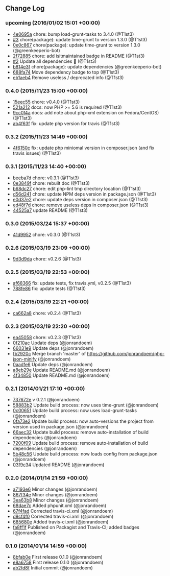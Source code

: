 ## Change Log

### upcoming (2016/01/02 15:01 +00:00)
- [4e0695a](https://github.com/T1st3/php-json-minify/commit/4e0695ae19ff260d5ded1dca21fc8e210de64168) chore: bump load-grunt-tasks to 3.4.0 (@T1st3)
- [#3](https://github.com/t1st3/php-json-minify/pull/3) chore(package): update time-grunt to version 1.3.0 (@T1st3)
- [0e0c867](https://github.com/T1st3/php-json-minify/commit/0e0c86792512e3568c11408ecac7122e80003cfd) chore(package): update time-grunt to version 1.3.0 (@greenkeeperio-bot)
- [2f72885](https://github.com/T1st3/php-json-minify/commit/2f7288514f0ec41b13b3e6fbcc7f95342a9c1fa3) chore: add isitmaintained badge in README (@T1st3)
- [#2](https://github.com/t1st3/php-json-minify/pull/2) Update all dependencies 🌴 (@T1st3)
- [b814e3f](https://github.com/T1st3/php-json-minify/commit/b814e3f74ac81d656fed0c8cb6925762d84b565e) chore(package): update dependencies (@greenkeeperio-bot)
- [688fa74](https://github.com/T1st3/php-json-minify/commit/688fa740eab8a6336c2edf96ecf31e3457c9b73e) Move dependency badge to top (@T1st3)
- [eb1aeb4](https://github.com/T1st3/php-json-minify/commit/eb1aeb4b7b75a8b462fbba573209218272832bb1) Remove useless / deprecated info (@T1st3)

### 0.4.0 (2015/11/23 15:00 +00:00)
- [15eec55](https://github.com/T1st3/php-json-minify/commit/15eec55756fbe289e2953e65b404156c7a3b3542) chore: v0.4.0 (@T1st3)
- [521a212](https://github.com/T1st3/php-json-minify/commit/521a2129f91fc96a7068e8f035ce32fc61abfe01) docs: now PHP >= 5.6 is required (@T1st3)
- [9cc0f4a](https://github.com/T1st3/php-json-minify/commit/9cc0f4abfe7f514790dd3067b29770aecd73948d) docs: add note about php-xml extension on Fedora/CentOS) (@T1st3)
- [ab4f63f](https://github.com/T1st3/php-json-minify/commit/ab4f63f19ab116e245ba2e1cec6a21897fe51487) fix: update php version for travis (@T1st3)

### 0.3.2 (2015/11/23 14:49 +00:00)
- [4f6150c](https://github.com/T1st3/php-json-minify/commit/4f6150c92e1e5d06dfb75e5d22a814857e5dc0b4) fix: update php miniomal version in composer.json (and fix travis issues) (@T1st3)

### 0.3.1 (2015/11/23 14:40 +00:00)
- [beeba7d](https://github.com/T1st3/php-json-minify/commit/beeba7d3de4299272a2243db3344dfbb47363438) chore: v0.3.1 (@T1st3)
- [0e3849f](https://github.com/T1st3/php-json-minify/commit/0e3849fd19aa9e6da9c2da6cbbd09298f03e696e) chore: rebuilt doc (@T1st3)
- [b68dc27](https://github.com/T1st3/php-json-minify/commit/b68dc274915988d9758db8fb6214d635ca52e5fb) chore: edit php-lint tmp directory location (@T1st3)
- [d56d241](https://github.com/T1st3/php-json-minify/commit/d56d24148d3ab0ccf3caab59bcc2a7486880e8b2) chore: update NPM deps version in package.json (@T1st3)
- [e0d37e2](https://github.com/T1st3/php-json-minify/commit/e0d37e2760d4360f1a626067c83d2eace95378b8) chore: update deps version in composer.json (@T1st3)
- [ed48f7d](https://github.com/T1st3/php-json-minify/commit/ed48f7d2cf68b5c82893d54e3bd929d5b34275f3) chore: remove useless deps in composer.json (@T1st3)
- [44525a7](https://github.com/T1st3/php-json-minify/commit/44525a7388c42c2fcb091d5f9971ad1a5f20d5d8) update README (@T1st3)

### 0.3.0 (2015/03/24 15:37 +00:00)
- [41d9952](https://github.com/T1st3/php-json-minify/commit/41d995206e6a316f5fd8a729b70eecc51b5ee445) chore: v0.3.0 (@T1st3)

### 0.2.6 (2015/03/19 23:09 +00:00)
- [9d3d9da](https://github.com/T1st3/php-json-minify/commit/9d3d9da975826b2e00edfc0ba611303decc70f5a) chore: v0.2.6 (@T1st3)

### 0.2.5 (2015/03/19 22:53 +00:00)
- [af68366](https://github.com/T1st3/php-json-minify/commit/af68366f1211d32083bdb6d09eb5c8dd4577c1ab) fix: update tests, fix travis.yml, v0.2.5 (@T1st3)
- [788fe86](https://github.com/T1st3/php-json-minify/commit/788fe8630070ee2de3eb3aec533ec42653175b90) fix: update tests (@T1st3)

### 0.2.4 (2015/03/19 22:21 +00:00)
- [ca662a8](https://github.com/T1st3/php-json-minify/commit/ca662a8e66951eb216599c6e4c8c02d4787d968e) chore: v0.2.4 (@T1st3)

### 0.2.3 (2015/03/19 22:20 +00:00)
- [ea45058](https://github.com/T1st3/php-json-minify/commit/ea450585a14b06c320b0aa0ea9b2b44b89904269) chore: v0.2.3 (@T1st3)
- [0f210ac](https://github.com/T1st3/php-json-minify/commit/0f210ac599fdea7a7a433c4ce5eefe3452463b77) Update deps (@jonrandoem)
- [66031e9](https://github.com/T1st3/php-json-minify/commit/66031e91947e75e30f3fd2c8332711f677f7369f) Update deps (@jonrandoem)
- [fb2920c](https://github.com/T1st3/php-json-minify/commit/fb2920c3c15135a8d3142658045a00b1d6bb34a4) Merge branch 'master' of https://github.com/jonrandoem/php-json-minify (@jonrandoem)
- [0aadfe6](https://github.com/T1st3/php-json-minify/commit/0aadfe683be0e0c6cbbc556b33bb01bb95159a7b) Update deps (@jonrandoem)
- [a8eb29e](https://github.com/T1st3/php-json-minify/commit/a8eb29e1c328a481aec86f35c939afeb236c7e14) Update README.md (@jonrandoem)
- [4f34850](https://github.com/T1st3/php-json-minify/commit/4f34850970acfe86aa5b1b36e4d57df20bf52437) Update README.md (@jonrandoem)

### 0.2.1 (2014/01/21 17:10 +00:00)
- [737672e](https://github.com/T1st3/php-json-minify/commit/737672e170e347b96570f269cfd490f119a81d30) v 0.2.1 (@jonrandoem)
- [58883b2](https://github.com/T1st3/php-json-minify/commit/58883b2aafbe232fddb75e1c8f7e960b74bfa594) Update build process: now uses time-grunt (@jonrandoem)
- [0c00651](https://github.com/T1st3/php-json-minify/commit/0c00651a0ee124f4f72e78cc89195460b5cc6a2a) Update build process: now uses load-grunt-tasks (@jonrandoem)
- [0fa73e2](https://github.com/T1st3/php-json-minify/commit/0fa73e278f17f2465ab681a5a96e033e0febd600) Update build process: now auto-versions the project from version used in package.json (@jonrandoem)
- [66aec32](https://github.com/T1st3/php-json-minify/commit/66aec32bdd4fb3ca0fa3c792f3632bc75e6a70ff) Update build process: remove auto-installation of build dependencies (@jonrandoem)
- [7200f09](https://github.com/T1st3/php-json-minify/commit/7200f09394d896cdf092ad643ca97b95ea74dfc4) Update build process: remove auto-installation of build dependencies (@jonrandoem)
- [5b48c56](https://github.com/T1st3/php-json-minify/commit/5b48c56309efe8e2801fb25092e34ac41ede2bed) Update build process: now loads config from package.json (@jonrandoem)
- [03f9c34](https://github.com/T1st3/php-json-minify/commit/03f9c3474ee187ba889161961bf8e6bc61b7813d) Updated README (@jonrandoem)

### 0.2.0 (2014/01/14 21:59 +00:00)
- [a7193e6](https://github.com/T1st3/php-json-minify/commit/a7193e62f7cfec4d608ce5b5521d945ac5c95247) Minor changes (@jonrandoem)
- [867f34e](https://github.com/T1st3/php-json-minify/commit/867f34e9c9c5c51e82c978fa8b94d9e67d71b14f) Minor changes (@jonrandoem)
- [3ea63b8](https://github.com/T1st3/php-json-minify/commit/3ea63b868b2ad745abd9680998c5b82f74476402) Minor changes (@jonrandoem)
- [68dae7c](https://github.com/T1st3/php-json-minify/commit/68dae7c15fb2bf6310c8f8d89ba4bb4e58e70aba) Added phpunit.xml (@jonrandoem)
- [67f4fad](https://github.com/T1st3/php-json-minify/commit/67f4fad7098d3443e3fb4769d9e244d7a5c84e65) Corrected travis-ci.xml (@jonrandoem)
- [d8cf4f0](https://github.com/T1st3/php-json-minify/commit/d8cf4f0eea571986866bc6eba14362252eb87332) Corrected travis-ci.xml (@jonrandoem)
- [685680e](https://github.com/T1st3/php-json-minify/commit/685680e9c09f74e6b8038a71e3118b6e4f2f2f83) Added travis-ci.xml (@jonrandoem)
- [fa8ff1f](https://github.com/T1st3/php-json-minify/commit/fa8ff1f64397d53044905489b28478d5ff4c8546) Published on Packagist and Travis-CI; added badges (@jonrandoem)

### 0.1.0 (2014/01/14 14:59 +00:00)
- [8bfab0e](https://github.com/T1st3/php-json-minify/commit/8bfab0e4008e68431781eedab244c6b15bf6b2c9) First release 0.1.0 (@jonrandoem)
- [e8a6758](https://github.com/T1st3/php-json-minify/commit/e8a675878bf06bc0bc79577cfc51f6076113c52a) First release 0.1.0 (@jonrandoem)
- [ab2fd8f](https://github.com/T1st3/php-json-minify/commit/ab2fd8fde4062362751fee23b01bdfe6d687d4d1) Initial commit (@jonrandoem)